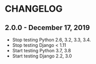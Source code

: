 # CHANGELOG

## 2.0.0 - December 17, 2019

- Stop testing Python 2.6, 3.2, 3.3, 3.4.
- Stop testing Django < 1.11
- Start testing Python 3.7, 3.8
- Start testing Django 2.2, 3.0
